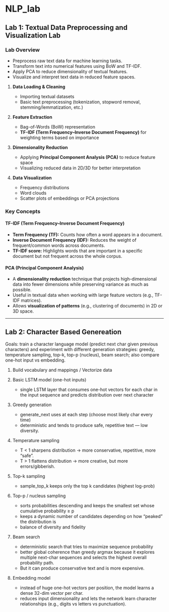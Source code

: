 # NLP_lab

## Lab 1: Textual Data Preprocessing and Visualization Lab

### Lab Overview
* Preprocess raw text data for machine learning tasks.
* Transform text into numerical features using BoW and TF-IDF.
* Apply PCA to reduce dimensionality of textual features.
* Visualize and interpret text data in reduced feature spaces.

1. **Data Loading & Cleaning**

   * Importing textual datasets
   * Basic text preprocessing (tokenization, stopword removal, stemming/lemmatization, etc.)

2. **Feature Extraction**

   * Bag-of-Words (BoW) representation
   * **TF-IDF (Term Frequency–Inverse Document Frequency)** for weighting terms based on importance

3. **Dimensionality Reduction**

   * Applying **Principal Component Analysis (PCA)** to reduce feature space
   * Visualizing reduced data in 2D/3D for better interpretation

4. **Data Visualization**

   * Frequency distributions
   * Word clouds
   * Scatter plots of embeddings or PCA projections

### Key Concepts

#### TF-IDF (Term Frequency–Inverse Document Frequency)

* **Term Frequency (TF):** Counts how often a word appears in a document.
* **Inverse Document Frequency (IDF):** Reduces the weight of frequent/common words across documents.
* **TF-IDF score:** Highlights words that are important in a specific document but not frequent across the whole corpus.

#### PCA (Principal Component Analysis)

* A **dimensionality reduction** technique that projects high-dimensional data into fewer dimensions while preserving variance as much as possible.
* Useful in textual data when working with large feature vectors (e.g., TF-IDF matrices).
* Allows **visualization of patterns** (e.g., clustering of documents) in 2D or 3D space.

---

## Lab 2: Character Based Genereation
Goals: train a character language model (predict next char given previous characters) and experiment with different generation strategies: greedy, temperature sampling, top-k, top-p (nucleus), beam search; also compare one-hot input vs embedding.

1. Build vocabulary and mappings / Vectorize data

2. Basic LSTM model (one-hot inputs)
   - single LSTM layer that consumes one-hot vectors for each char in the input sequence 
   and predicts distribution over next character

3. Greedy generation
   - generate_next uses at each step (choose most likely char every time)
   - deterministic and tends to produce safe, repetitive text — low diversity.

4. Temperature sampling
   - T < 1 sharpens distribution → more conservative, repetitive, more “safe”.
   - T > 1 flattens distribution → more creative, but more errors/gibberish.

5. Top-k sampling
   - sample_top_k keeps only the top k candidates (highest log-prob)

6. Top-p / nucleus sampling
   - sorts probabilities descending and keeps the smallest set whose cumulative probability ≥ p
   - keeps a dynamic number of candidates depending on how “peaked” the distribution is 
   - balance of diversity and fidelity

7. Beam search
   - deterministic search that tries to maximize sequence probability
   - better global coherence than greedy argmax because it explores multiple next-char sequences and selects the highest overall probability path. 
   - But it can produce conservative text and is more expensive.

8. Embedding model
   - instead of huge one-hot vectors per position, the model learns a dense 32-dim vector per char. 
   - reduces input dimensionality and lets the network learn character relationships (e.g., digits vs letters vs punctuation).

